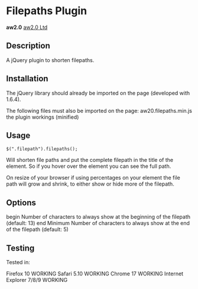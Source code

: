 # Filepaths Plugin 
**aw2.0**
[aw2.0 Ltd](http://aw20.co.uk)


## Description
A jQuery plugin to shorten filepaths.

## Installation
The jQuery library should already be imported on the page (developed with 1.6.4).

The following files must also be imported on the page:
aw20.filepaths.min.js    the plugin workings (minified)


## Usage
`$(".filepath").filepaths();`

Will shorten file paths and put the complete filepath in the title of the element. So if you hover over 
the element you can see the full path.

On resize of your browser if using percentages on your element the file path will grow and shrink, to either 
show or hide more of the filepath.


## Options

begin	Number of characters to always show at the beginning of the filepath (default: 13)
end 	Minimum Number of characters to always show at the end of the filepath (default: 5)


## Testing

Tested in:

Firefox 10            	  WORKING
Safari 5.10           	  WORKING
Chrome 17		  						WORKING
Internet Explorer 7/8/9   WORKING